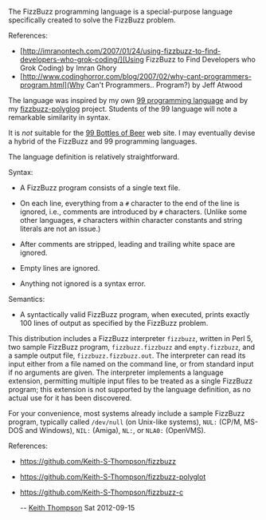 The FizzBuzz programming language is a special-purpose language specifically
created to solve the FizzBuzz problem.

References:

* [http://imranontech.com/2007/01/24/using-fizzbuzz-to-find-developers-who-grok-coding/](Using FizzBuzz to Find Developers who Grok Coding) by Imran Ghory
* [http://www.codinghorror.com/blog/2007/02/why-cant-programmers-program.html](Why Can't Programmers.. Program?) by Jeff Atwood

The language was inspired by my own [99 programming language](https://github.com/Keith-S-Thompson/99)
and by my [fizzbuzz-polyglog](https://github.com/Keith-S-Thompson/fizzbuzz-polyglot) project.
Students of the 99 language will note a remarkable similarity in syntax.

It is *not* suitable for the [99 Bottles of Beer](http://99-bottles-of-beer.net)
web site.  I may eventually devise a hybrid of the FizzBuzz and 99
programming languages.

The language definition is relatively straightforward.

Syntax:

- A FizzBuzz program consists of a single text file.

- On each line, everything from a `#` character to the end of the
  line is ignored, i.e., comments are introduced by `#` characters.
  (Unlike some other languages, `#` characters within character
  constants and string literals are not an issue.)

- After comments are stripped, leading and trailing white space
  are ignored.

- Empty lines are ignored.

- Anything not ignored is a syntax error.

Semantics:

- A syntactically valid FizzBuzz program, when executed, prints exactly
  100 lines of output as specified by the FizzBuzz problem.

This distribution includes a FizzBuzz interpreter `fizzbuzz`, written in Perl 5,
two sample FizzBuzz program, `fizzbuzz.fizzbuzz` and `empty.fizzbuzz`, and a sample output
file, `fizzbuzz.fizzbuzz.out`.  The interpreter can read its input either
from a file named on the command line, or from standard input if no
arguments are given.  The interpreter implements a language extension,
permitting multiple input files to be treated as a single FizzBuzz program;
this extension is not supported by the language definition, as no
actual use for it has been discovered.

For your convenience, most systems already include a sample FizzBuzz program,
typically called `/dev/null` (on Unix-like systems), `NUL:` (CP/M,
MS-DOS and Windows), `NIL:` (Amiga), `NL:`, or `NLA0:` (OpenVMS).

References:

- https://github.com/Keith-S-Thompson/fizzbuzz
- https://github.com/Keith-S-Thompson/fizzbuzz-polyglot
- https://github.com/Keith-S-Thompson/fizzbuzz-c

   -- [Keith Thompson](mailto:Keith.S.Thompson@gmail.com) Sat 2012-09-15
